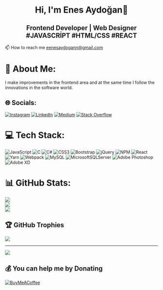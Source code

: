<h1 align="center">Hi, I'm Enes Aydoğan👋</h1>

<h2 align="center">Frontend Developer | Web Designer <br>
#JAVASCRİPT #HTML/CSS #REACT  </h2>

📫 How to reach me eenesaydogann@gmail.com

# 💫 About Me:
I make improvements in the frontend area and at the same time I follow the innovations in the software world.


## 🌐 Socials:
[![Instagram](https://img.shields.io/badge/Instagram-%23E4405F.svg?logo=Instagram&logoColor=white)](https://instagram.com/aydgn.enes) [![LinkedIn](https://img.shields.io/badge/LinkedIn-%230077B5.svg?logo=linkedin&logoColor=white)](https://linkedin.com/in/enesaydoganN) [![Medium](https://img.shields.io/badge/Medium-12100E?logo=medium&logoColor=white)](https://medium.com/@enesaydogan65) [![Stack Overflow](https://img.shields.io/badge/-Stackoverflow-FE7A16?logo=stack-overflow&logoColor=white)](https://stackoverflow.com/users/17739833) 

# 💻 Tech Stack:
![JavaScript](https://img.shields.io/badge/javascript-%23323330.svg?style=for-the-badge&logo=javascript&logoColor=%23F7DF1E) ![C](https://img.shields.io/badge/c-%2300599C.svg?style=for-the-badge&logo=c&logoColor=white) ![C#](https://img.shields.io/badge/c%23-%23239120.svg?style=for-the-badge&logo=c-sharp&logoColor=white) ![CSS3](https://img.shields.io/badge/css3-%231572B6.svg?style=for-the-badge&logo=css3&logoColor=white) ![Bootstrap](https://img.shields.io/badge/bootstrap-%23563D7C.svg?style=for-the-badge&logo=bootstrap&logoColor=white) ![jQuery](https://img.shields.io/badge/jquery-%230769AD.svg?style=for-the-badge&logo=jquery&logoColor=white) ![NPM](https://img.shields.io/badge/NPM-%23000000.svg?style=for-the-badge&logo=npm&logoColor=white) ![React](https://img.shields.io/badge/react-%2320232a.svg?style=for-the-badge&logo=react&logoColor=%2361DAFB) ![Yarn](https://img.shields.io/badge/yarn-%232C8EBB.svg?style=for-the-badge&logo=yarn&logoColor=white) ![Webpack](https://img.shields.io/badge/webpack-%238DD6F9.svg?style=for-the-badge&logo=webpack&logoColor=black) ![MySQL](https://img.shields.io/badge/mysql-%2300f.svg?style=for-the-badge&logo=mysql&logoColor=white) ![MicrosoftSQLServer](https://img.shields.io/badge/Microsoft%20SQL%20Sever-CC2927?style=for-the-badge&logo=microsoft%20sql%20server&logoColor=white) ![Adobe Photoshop](https://img.shields.io/badge/adobephotoshop-%2331A8FF.svg?style=for-the-badge&logo=adobephotoshop&logoColor=white) ![Adobe XD](https://img.shields.io/badge/Adobe%20XD-470137?style=for-the-badge&logo=Adobe%20XD&logoColor=#FF61F6)
# 📊 GitHub Stats:
![](https://github-readme-stats.vercel.app/api?username=Enesaydgn1&theme=dark&hide_border=false&include_all_commits=false&count_private=false)<br/>
![](https://github-readme-streak-stats.herokuapp.com/?user=Enesaydgn1&theme=dark&hide_border=false)<br/>
![](https://github-readme-stats.vercel.app/api/top-langs/?username=Enesaydgn1&theme=dark&hide_border=false&include_all_commits=false&count_private=false&layout=compact)

## 🏆 GitHub Trophies
![](https://github-profile-trophy.vercel.app/?username=Enesaydgn1&theme=radical&no-frame=true&no-bg=false&margin-w=4)

---
[![](https://visitcount.itsvg.in/api?id=Enesaydgn1&icon=0&color=0)](https://visitcount.itsvg.in)

  ## 💰 You can help me by Donating
  [![BuyMeACoffee](https://img.shields.io/badge/Buy%20Me%20a%20Coffee-ffdd00?style=for-the-badge&logo=buy-me-a-coffee&logoColor=black)](https://buymeacoffee.com/https://www.buymeacoffee.com/enesaydogan61) 

  
<!-- Proudly created with GPRM ( https://gprm.itsvg.in ) -->
